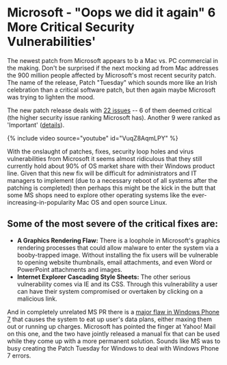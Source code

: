 # Microsoft - "Oops we did it again" 6 More Critical Security Vulnerabilities'

The newest patch from Microsoft appears to b a Mac vs. PC commercial in the making. Don't be surprised if the next mocking ad from Mac addresses the 900 million people affected by Microsoft's most recent security patch. The name of the release, Patch "Tuesday" which sounds more like an Irish celebration than a critical software patch, but then again maybe Microsoft was trying to lighten the mood. 

The new patch release deals with <a href="http://pcsupport.about.com/b/2011/02/08/patch-tuesday-february-2011-12-updates-correcting-22-security-issues.htm">22 issues</a> -- 6 of them deemed critical (the higher security issue ranking Microsoft has). Another 9 were ranked as 'Important' (<a href="http://www.microsoft.com/technet/security/bulletin/ms11-feb.mspx">details</a>).

{% include video source="youtube" id="VuqZ8AqmLPY" %}

With the onslaught of patches, fixes, security loop holes and virus vulnerabilities from Microsoft it seems almost ridiculous that they still currently hold about 90% of OS market share with their Windows product line. Given that this new fix will be difficult for administrators and IT managers to implement (due to a necessary reboot of all systems after the patching is completed) then perhaps this might be the kick in the butt that some MS shops need to explore other operating systems like the ever-increasing-in-popularity Mac OS and open source Linux.

## Some of the most severe of the critical fixes are:

* <strong>A Graphics Rendering Flaw:</strong> There is a loophole in Microsoft's graphics rendering processes that could allow malware to enter the system via a booby-trapped image. Without installing the fix users will be vulnerable to opening website thumbnails, email attachments, and even Word or PowerPoint attachments and images.<br />
* <strong>Internet Explorer Cascading Style Sheets:</strong> The other serious vulnerability comes via IE and its CSS. Through this vulnerability a user can have their system compromised or overtaken by clicking on a malicious link. 

And in completely unrelated MS PR there is a <a href="http://www.engadget.com/2011/02/01/windows-phone-7-phantom-data-leaker-unmasked-as-yahoo-mail-fi/">major flaw in Windows Phone 7</a> that causes the system to eat up user's data plans, either maxing them out or running up charges. Microsoft has pointed the finger at Yahoo! Mail on this one, and the two have jointly released a manual fix that can be used while they come up with a more permanent solution. Sounds like MS was to busy creating the Patch Tuesday for Windows to deal with Windows Phone 7 errors.

